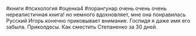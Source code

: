 #книги #психология #оценка4 #лорангунар
очень 
очень
очень
нереалистичная книга!
но немного вдохновляет, мне она понравилась
Русский Игорь конечно приковывает внимание. Госпидя я даже имя его забыла. 
Приколдесы. 
Как сместить Степаненко за 30 дней.